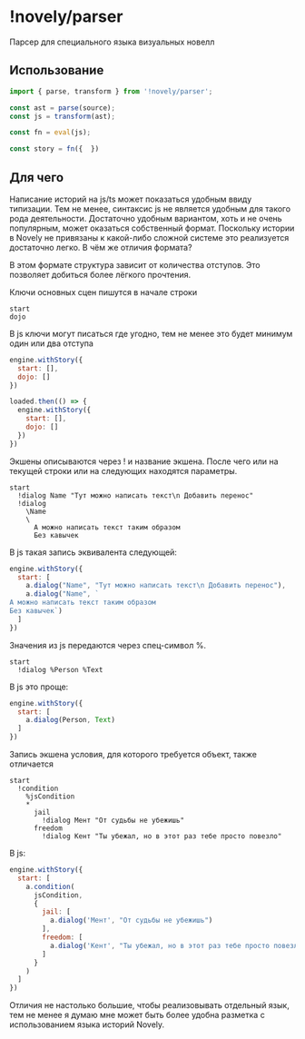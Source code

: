 # !novely/parser

Парсер для специального языка визуальных новелл

## Использование

```ts
import { parse, transform } from '!novely/parser';

const ast = parse(source);
const js = transform(ast);

const fn = eval(js);

const story = fn({  })
```

## Для чего

Написание историй на js/ts может показаться удобным ввиду типизации. Тем не менее, синтаксис js не является удобным для такого рода деятельности. Достаточно удобным вариантом, хоть и не очень популярным, может оказаться собственный формат. Поскольку истории в Novely не привязаны к какой-либо сложной системе это реализуется достаточно легко. В чём же отличия формата?

В этом формате структура зависит от количества отступов. Это позволяет добиться более лёгкого прочтения.

Ключи основных сцен пишутся в начале строки

```nvl
start
dojo
```

В js ключи могут писаться где угодно, тем не менее это будет минимум один или два отступа

```js
engine.withStory({
  start: [],
  dojo: []
})

loaded.then(() => {
  engine.withStory({
    start: [],
    dojo: []
  })
})
```

Экшены описываются через ! и название экшена. После чего или на текущей строки или на следующих находятся параметры.

```nvl
start
  !dialog Name "Тут можно написать текст\n Добавить перенос"
  !dialog
    \Name
    \
      А можно написать текст таким образом
      Без кавычек
```

В js такая запись эквивалента следующей:

```js
engine.withStory({
  start: [
    a.dialog("Name", "Тут можно написать текст\n Добавить перенос"),
    a.dialog("Name", `
А можно написать текст таким образом
Без кавычек`)
  ]
})
```

Значения из js передаются через спец-символ %.

```nvl
start
  !dialog %Person %Text
```

В js это проще:

```js
engine.withStory({
  start: [
    a.dialog(Person, Text)
  ]
})
```

Запись экшена условия, для которого требуется объект, также отличается

```nvl
start
  !condition
    %jsCondition
    *
      jail
        !dialog Мент "От судьбы не убежишь"
      freedom
        !dialog Кент "Ты убежал, но в этот раз тебе просто повезло"
```

В js:

```js
engine.withStory({
  start: [
    a.condition(
      jsCondition,
      {
        jail: [
          a.dialog('Мент', "От судьбы не убежишь")
        ],
        freedom: [
          a.dialog('Кент', "Ты убежал, но в этот раз тебе просто повезло")
        ]
      }
    )
  ]
})
```

Отличия не настолько большие, чтобы реализовывать отдельный язык, тем не менее я думаю мне может быть более удобна разметка с использованием языка историй Novely.